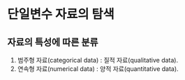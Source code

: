 # 단일변수 자료의 탐색
## 자료의 특성에 따른 분류
1. 범주형 자료(categorical data) : 질적 자료(qualitative data). 
2. 연속형 자료(numerical data) : 양적 자료(quantitative data). 
